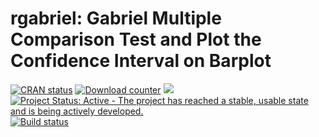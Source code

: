 rgabriel: Gabriel Multiple Comparison Test and Plot the Confidence Interval on Barplot
================

[![CRAN status](http://www.r-pkg.org/badges/version/rgabriel)](https://cran.r-project.org/package=rgabriel) [![Download counter](http://cranlogs.r-pkg.org/badges/rgabriel)](https://cran.r-project.org/package=rgabriel) [![](https://cranlogs.r-pkg.org/badges/grand-total/rgabriel)](https://cran.r-project.org/package=rgabriel) [![Project Status: Active - The project has reached a stable, usable state and is being actively developed.](http://www.repostatus.org/badges/latest/active.svg)](http://www.repostatus.org/#active) [![Build status](https://api.travis-ci.org/yufree/rgabriel.svg?branch=master)](https://travis-ci.org/yufree/rgabriel)

